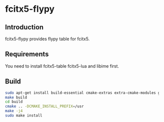 # fcitx5-flypy

## Introduction

  fcitx5-flypy provides flypy table for fcitx5.

## Requirements

  You need to install fcitx5-table fcitx5-lua and libime first.

## Build

```bash
sudo apt-get install build-essential cmake-extras extra-cmake-modules gettext appstream libecm-dev libfcitx5core-dev libboost-dev libimecore-dev libimetable-dev
make build
cd build
cmake .. -DCMAKE_INSTALL_PREFIX=/usr
make -j4
sudo make install
```
